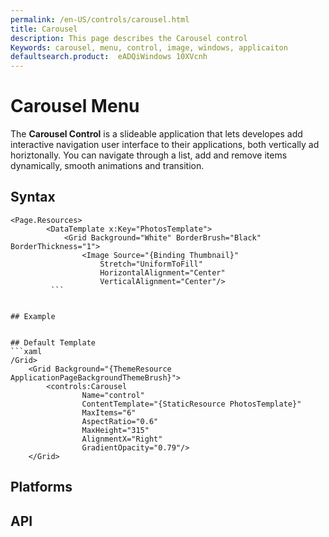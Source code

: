 ```yaml
---
permalink: /en-US/controls/carousel.html
title: Carousel
description: This page describes the Carousel control
Keywords: carousel, menu, control, image, windows, applicaiton
defaultsearch.product:  eADQiWindows 10XVcnh 
---
```


# Carousel Menu
The **Carousel Control** is a slideable application that lets developes add interactive navigation user interface to their applications, both vertically ad horiztonally. You can navigate through a list, add and remove items dynamically, smooth animations and transition.  
 

## Syntax 
```xaml
<Page.Resources>
        <DataTemplate x:Key="PhotosTemplate">
            <Grid Background="White" BorderBrush="Black" BorderThickness="1">
                <Image Source="{Binding Thumbnail}"
                    Stretch="UniformToFill"
                    HorizontalAlignment="Center"
                    VerticalAlignment="Center"/>
         ```


## Example


## Default Template 
```xaml
/Grid>
    <Grid Background="{ThemeResource ApplicationPageBackgroundThemeBrush}">
        <controls:Carousel
                Name="control"
                ContentTemplate="{StaticResource PhotosTemplate}"
                MaxItems="6"
                AspectRatio="0.6"
				MaxHeight="315"
                AlignmentX="Right"
                GradientOpacity="0.79"/>
    </Grid>
```

## Platforms 

## API 
